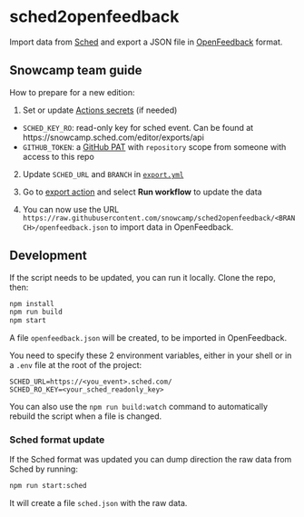 # sched2openfeedback

Import data from [Sched](https://sched.com/) and export a JSON file in [OpenFeedback](https://openfeedback.io/) format.

## Snowcamp team guide

How to prepare for a new edition:

1. Set or update [Actions secrets](https://github.com/snowcamp/sched2openfeedback/settings/secrets/actions) (if needed)
  - `SCHED_KEY_RO`: read-only key for sched event. Can be found at https://snowcamp<year>.sched.com/editor/exports/api
  - `GITHUB_TOKEN`: a [GitHub PAT](https://docs.github.com/en/authentication/keeping-your-account-and-data-secure/creating-a-personal-access-token) with `repository` scope from someone with access to this repo

2. Update `SCHED_URL` and `BRANCH` in [`export.yml`](https://github.com/snowcamp/sched2openfeedback/blob/main/.github/workflows/export.yml)

3. Go to [export action](https://github.com/snowcamp/sched2openfeedback/actions/workflows/export.yml) and select **Run workflow** to update the data

4. You can now use the URL `https://raw.githubusercontent.com/snowcamp/sched2openfeedback/<BRANCH>/openfeedback.json` to import data in OpenFeedback.

## Development

If the script needs to be updated, you can run it locally. Clone the repo, then:

```sh
npm install
npm run build
npm start
```

A file `openfeedback.json` will be created, to be imported in OpenFeedback.

You need to specify these 2 environment variables, either in your shell or in a `.env` file at the root of the project:
```
SCHED_URL=https://<you_event>.sched.com/
SCHED_RO_KEY=<your_sched_readonly_key>
```

You can also use the `npm run build:watch` command to automatically rebuild the script when a file is changed.

### Sched format update

If the Sched format was updated you can dump direction the raw data from Sched by running:

```sh
npm run start:sched
```

It will create a file `sched.json` with the raw data.
